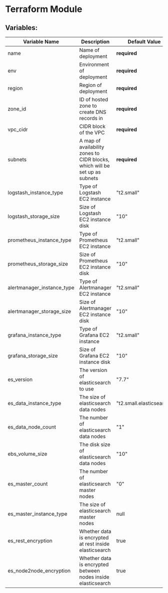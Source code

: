 # Terraform Module

## Variables:

| Variable Name | Description | Default Value |
| --- | --- | --- |
| name | Name of deployment | **required** |
| env | Environment of deployment | **required** |
| region | Region of deployment | **required** |
| zone_id | ID of hosted zone to create DNS records in | **required** |
| vpc_cidr | CIDR block of the VPC | **required** |
| subnets | A map of availability zones to CIDR blocks, which will be set up as subnets | **required** |
| logstash_instance_type | Type of Logstash EC2 instance | "t2.small" |
| logstash_storage_size | Size of Logstash EC2 instance disk | "10" |
| prometheus_instance_type | Type of Prometheus EC2 instance | "t2.small" |
| prometheus_storage_size | Size of Prometheus EC2 instance disk | "10" |
| alertmanager_instance_type | Type of Alertmanager EC2 instance | "t2.small" |
| alertmanager_storage_size | Size of Alertmanager EC2 instance disk | "10" |
| grafana_instance_type | Type of Grafana EC2 instance | "t2.small" |
| grafana_storage_size | Size of Grafana EC2 instance disk | "10" |
| es_version |The version of elasticsearch to use | "7.7" |
| es_data_instance_type | The size of elasticsearch data nodes | "t2.small.elasticsearch" |
| es_data_node_count | The number of elasticsearch data nodes | "1" |
| ebs_volume_size | The disk size of elasticsearch data nodes | "10" |
| es_master_count | The number of elasticsearch master nodes | "0" |
| es_master_instance_type | The size of elasticsearch master nodes | null |
| es_rest_encryption | Whether data is encrypted at rest inside elasticsearch | true |
| es_node2node_encryption | Whether data is encrypted between nodes inside elasticsearch | true |
